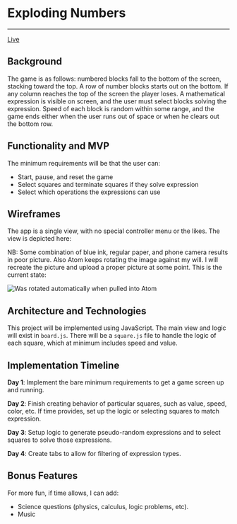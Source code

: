 # Exploding Numbers
--------------------
[Live](https://pangland.github.io/Exploding-Numbers/)
## Background ##
The game is as follows: numbered blocks fall to the bottom of the screen, stacking toward the top. A row of number blocks starts out on the bottom. If any column reaches the top of the screen the player loses. A mathematical expression is visible on screen, and the user must select blocks solving the expression. Speed of each block is random within some range, and the game ends either when the user runs out of space or when he clears out the bottom row.

## Functionality and MVP ##
The minimum requirements will be that the user can:
- Start, pause, and reset the game
- Select squares and terminate squares if they solve expression
- Select which operations the expressions can use

## Wireframes ##

The app is a single view, with no special controller menu or the likes. The view is depicted here:

NB: Some combination of blue ink, regular paper, and phone camera results in poor picture. Also Atom keeps rotating the image against my will. I will recreate the picture and upload a proper picture at some point. This is the current state:

![Was rotated automatically when pulled into Atom](/why_is_this_rotated.jpg)


## Architecture and Technologies ##

This project will be implemented using JavaScript. The main view and logic will exist in `board.js`. There will be a `square.js` file to handle the logic of each square, which at minimum includes speed and value.

## Implementation Timeline ##

**Day 1**: Implement the bare minimum requirements to get a game screen up and running.

**Day 2**: Finish creating behavior of particular squares, such as value, speed, color, etc. If time provides, set up the logic or selecting squares to match expression.

**Day 3**: Setup logic to generate pseudo-random expressions and to select squares to solve those expressions.

**Day 4**: Create tabs to allow for filtering of expression types.

## Bonus Features ##

For more fun, if time allows, I can add:

- Science questions (physics, calculus, logic problems, etc).
- Music
